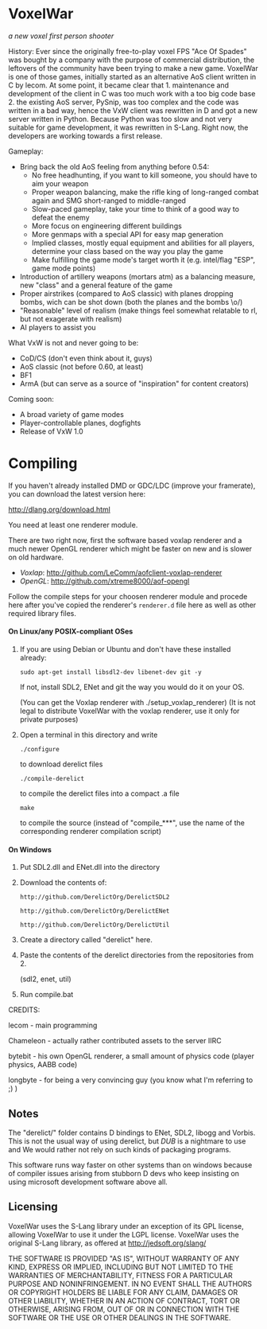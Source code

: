 # VoxelWar
*a new voxel first person shooter*

History:
Ever since the originally free-to-play voxel FPS "Ace Of Spades" was bought by a company with the purpose of commercial distribution, the leftovers of the community have been trying to make a new game. VoxelWar is one of those games, initially started as an alternative AoS client written in C by lecom. At some point, it became clear that 1. maintenance and development of the client in C was too much work with a too big code base 2. the existing AoS server, PySnip, was too complex and the code was written in a bad way, hence the VxW client was rewritten in D and got a new server written in Python. Because Python was too slow and not very suitable for game development, it was rewritten in S-Lang. Right now, the developers are working towards a first release.

Gameplay:
- Bring back the old AoS feeling from anything before 0.54:
	- No free headhunting, if you want to kill someone, you should have to aim your weapon
	- Proper weapon balancing, make the rifle king of long-ranged combat again and SMG short-ranged to middle-ranged
	- Slow-paced gameplay, take your time to think of a good way to defeat the enemy
	- More focus on engineering different buildings
	- More genmaps with a special API for easy map generation
	- Implied classes, mostly equal equipment and abilities for all players, determine your class based on the way you play the game
	- Make fulfilling the game mode's target worth it (e.g. intel/flag "ESP", game mode points)
- Introduction of artillery weapons (mortars atm) as a balancing measure, new "class" and a general feature of the game
- Proper airstrikes (compared to AoS classic) with planes dropping bombs, wich can be shot down (both the planes and the bombs \o/)
- "Reasonable" level of realism (make things feel somewhat relatable to rl, but not exagerate with realism)
- AI players to assist you

What VxW is not and never going to be:
- CoD/CS (don't even think about it, guys)
- AoS classic (not before 0.60, at least)
- BF1
- ArmA (but can serve as a source of "inspiration" for content creators)

Coming soon:
- A broad variety of game modes
- Player-controllable planes, dogfights
- Release of VxW 1.0

# Compiling

If you haven't already installed DMD or GDC/LDC (improve your framerate), you can download the latest version here:

http://dlang.org/download.html

You need at least one renderer module.

There are two right now, first the software based voxlap renderer and a much newer OpenGL renderer which might be faster on new and is slower on old hardware.
- *Voxlap*: http://github.com/LeComm/aofclient-voxlap-renderer
- *OpenGL*: http://github.com/xtreme8000/aof-opengl

Follow the compile steps for your choosen renderer module and procede here after you've copied the renderer's ```renderer.d``` file here as well as other required library files.

#### On Linux/any POSIX-compliant OSes
1. If you are using Debian or Ubuntu and don't have these installed already:
	```
	sudo apt-get install libsdl2-dev libenet-dev git -y
	```
	If not, install SDL2, ENet and git the way you would do it on your OS.
	
	(You can get the Voxlap renderer with ./setup_voxlap_renderer)
	(It is not legal to distribute VoxelWar with the voxlap renderer, use it only for private purposes)

2. Open a terminal in this directory and write

	```
	./configure
	```

	to download derelict files

	```
	./compile-derelict
	```

	to compile the derelict files into a compact .a file

	```
	make
	```

	to compile the source (instead of "compile_***", use the name of the corresponding renderer compilation script)


#### On Windows

1. Put SDL2.dll and ENet.dll into the directory

2. Download the contents of:

	```
	http://github.com/DerelictOrg/DerelictSDL2

	http://github.com/DerelictOrg/DerelictENet

	http://github.com/DerelictOrg/DerelictUtil
	```

3. Create a directory called "derelict" here.

4. Paste the contents of the derelict directories from the repositories from 2.

	(sdl2, enet, util)

5. Run compile.bat

CREDITS:

lecom - main programming

Chameleon - actually rather contributed assets to the server IIRC

bytebit - his own OpenGL renderer, a small amount of physics code (player physics, AABB code)

longbyte - for being a very convincing guy (you know what I'm referring to ;) )


## Notes

The "derelict/" folder contains D bindings to ENet, SDL2, libogg and Vorbis. This is not the usual way of using derelict, but *DUB* is a nightmare to use and We would rather not rely on such kinds of packaging programs.

This software runs way faster on other systems than on windows because of compiler issues arising from stubborn D devs who keep insisting on using microsoft development software above all.

## Licensing

VoxelWar uses the S-Lang library under an exception of its GPL license, allowing VoxelWar to use it under the LGPL license.
VoxelWar uses the original S-Lang library, as offered at http://jedsoft.org/slang/

THE SOFTWARE IS PROVIDED "AS IS", WITHOUT WARRANTY OF ANY KIND, EXPRESS OR IMPLIED, INCLUDING BUT NOT LIMITED TO THE WARRANTIES OF MERCHANTABILITY, FITNESS FOR A PARTICULAR PURPOSE AND NONINFRINGEMENT. IN NO EVENT SHALL THE AUTHORS OR COPYRIGHT HOLDERS BE LIABLE FOR ANY CLAIM, DAMAGES OR OTHER LIABILITY, WHETHER IN AN ACTION OF CONTRACT, TORT OR OTHERWISE, ARISING FROM, OUT OF OR IN CONNECTION WITH THE SOFTWARE OR THE USE OR OTHER DEALINGS IN THE SOFTWARE.